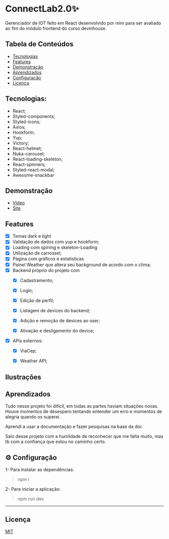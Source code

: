 # ConnectLab2.0✨

Gerenciador de IOT feito em React desenvolvido por mim para ser avaliado ao fim do módulo frontend do curso devinhouse.


## Tabela de Conteúdos

- [Tecnologias](#Tecnologias)
- [Features](#Features)
- [Demonstração](#Demonstração)
- [Aprendizados](#Aprendizados)
- [Configuração](#⚙Configuração)
- [Licença](#Licença)


## Tecnologias:

- React;
- Styled-components;
- Styled-icons;
- Axios;
- Hookform;
- Yup;
- Victory;
- React-helmet; 
- Nuka-carousel; 
- React-loading-skeleton; 
- React-spinners; 
- Styled-react-modal;
- Awesome-snackbar  


## Demonstração

- [Vídeo](https://youtu.be/fGDxn27uRqU)
- [Site](https://connect-lab20.netlify.app)


## Features

- [x]   Temas dark e light
- [x]  Validação de dados com yup e hookform;
- [x]  Loading com spining e skeleton-Loading
- [x]  Utilização de carrossel;
- [x]  Página com gráficos e estatisticas
- [x]  Painel Weather que altera seu background de acordo com o clima;
- [x]  Backend próprio do projeto com 
    - [x]  Cadastramento;
    - [x]  Login;
    - [x]  Edição de perfil;
    - [x]  Listagem de devices do backend;
    - [x]  Adição e remoção de devices ao user;
    - [x]  Ativação e desligamento do device;

   
- [x]  APis externos:
    - [x]  ViaCep;
    - [x]  Weather API;






## Ilustrações
## Aprendizados

Tudo nesse projeto foi difícil, em todas as partes haviam situações novas. Houve momentos de desespero tentando entender um erro e momentos de alegria quando os superei. 

Aprendi a usar a documentação e fazer pesquisas na base da dor. 

Saio desse projeto com a humildade de reconhecer que me falta muito, mas tb com a confiança que estou no caminho certo.

## ⚙ Configuração

1- Para instalar as dependências:
> npm i

2- Para iniciar a aplicação:
> npm run dev

---
## Licença

[MIT](https://choosealicense.com/licenses/mit/)
